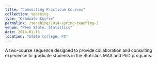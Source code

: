 ```yaml
---
title: "Consulting Practicum Courses"
collection: teaching
type: "Graduate Course"
permalink: /teaching/2014-spring-teaching-1
venue: "Penn State, Statistics"
date: 2014-01-15
location: "State College, PA"
---
```


A two-course sequence designed to provide collaboration and consulting experience to graduate students in the Statistics MAS and PhD programs.  
